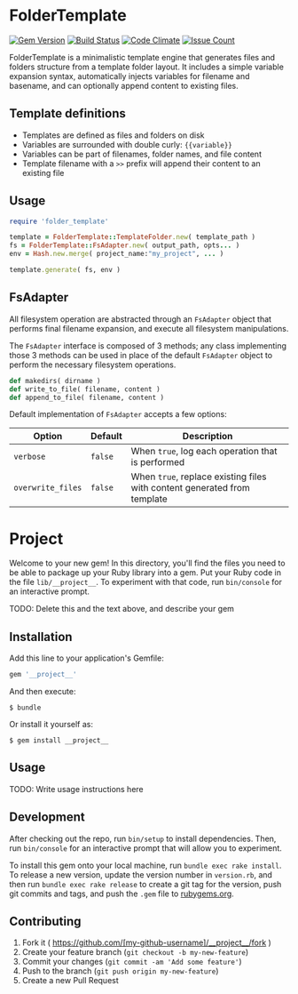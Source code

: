 # FolderTemplate

[![Gem Version](https://badge.fury.io/rb/folder_template.svg)](https://badge.fury.io/rb/folder_template)
[![Build Status](https://travis-ci.org/marcus999/folder_template.svg?branch=master)](https://travis-ci.org/marcus999/folder_template)
[![Code Climate](https://codeclimate.com/github/Marcus999/folder_template/badges/gpa.svg)](https://codeclimate.com/github/Marcus999/folder_template)
[![Issue Count](https://codeclimate.com/github/Marcus999/folder_template/badges/issue_count.svg)](https://codeclimate.com/github/Marcus999/folder_template)




FolderTemplate is a minimalistic template engine that generates files and
folders structure from a template folder layout. It includes a simple variable
expansion syntax, automatically injects variables for filename and basename,
and can optionally append content to existing files.


## Template definitions

- Templates are defined as files and folders on disk
- Variables are surrounded with double curly: `{{variable}}`
- Variables can be part of filenames, folder names, and file content
- Template filename with a `>>` prefix will append their content to an existing file


## Usage

```ruby
require 'folder_template'

template = FolderTemplate::TemplateFolder.new( template_path )
fs = FolderTemplate::FsAdapter.new( output_path, opts... )
env = Hash.new.merge( project_name:"my_project", ... )

template.generate( fs, env )
```


## FsAdapter

All filesystem operation are abstracted through an `FsAdapter` object that
performs final filename expansion, and execute all filesystem manipulations.

The `FsAdapter` interface is composed of 3 methods; any class implementing
those 3 methods can be used in place of the default `FsAdapter` object to
perform the necessary filesystem operations.

```ruby
def makedirs( dirname )
def write_to_file( filename, content )
def append_to_file( filename, content )
```

Default implementation of `FsAdapter` accepts a few options:

| Option             | Default | Description           |
| ------------------ |---------|-----------------------|
| `verbose`          | `false` | When `true`, log each operation that is performed |
| `overwrite_files`  | `false` | When `true`, replace existing files with content generated from template |











# Project

Welcome to your new gem! In this directory, you'll find the files you need to be able to package up your Ruby library into a gem. Put your Ruby code in the file `lib/__project__`. To experiment with that code, run `bin/console` for an interactive prompt.

TODO: Delete this and the text above, and describe your gem

## Installation

Add this line to your application's Gemfile:

```ruby
gem '__project__'
```

And then execute:

    $ bundle

Or install it yourself as:

    $ gem install __project__

## Usage

TODO: Write usage instructions here

## Development

After checking out the repo, run `bin/setup` to install dependencies. Then, run `bin/console` for an interactive prompt that will allow you to experiment.

To install this gem onto your local machine, run `bundle exec rake install`. To release a new version, update the version number in `version.rb`, and then run `bundle exec rake release` to create a git tag for the version, push git commits and tags, and push the `.gem` file to [rubygems.org](https://rubygems.org).

## Contributing

1. Fork it ( https://github.com/[my-github-username]/__project__/fork )
2. Create your feature branch (`git checkout -b my-new-feature`)
3. Commit your changes (`git commit -am 'Add some feature'`)
4. Push to the branch (`git push origin my-new-feature`)
5. Create a new Pull Request
